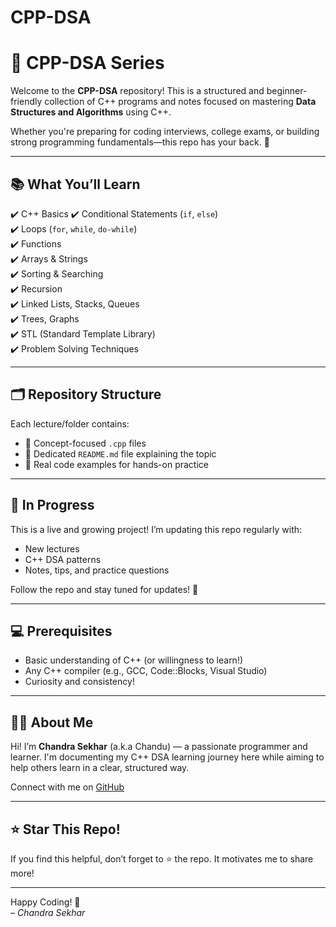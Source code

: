 # CPP-DSA

# 📘 CPP-DSA Series 

Welcome to the **CPP-DSA** repository! This is a structured and beginner-friendly collection of C++ programs and notes focused on mastering **Data Structures and Algorithms** using C++.

Whether you're preparing for coding interviews, college exams, or building strong programming fundamentals—this repo has your back. 💪

---

## 📚 What You’ll Learn

✔️ C++ Basics 
✔️ Conditional Statements (`if`, `else`)  
✔️ Loops (`for`, `while`, `do-while`)  
✔️ Functions  
✔️ Arrays & Strings  
✔️ Sorting & Searching  
✔️ Recursion  
✔️ Linked Lists, Stacks, Queues  
✔️ Trees, Graphs  
✔️ STL (Standard Template Library)  
✔️ Problem Solving Techniques 

---

## 🗂️ Repository Structure

Each lecture/folder contains:

- 🧠 Concept-focused `.cpp` files  
- 📝 Dedicated `README.md` file explaining the topic  
- 🚀 Real code examples for hands-on practice  

---

## 🚧 In Progress

This is a live and growing project! I’m updating this repo regularly with:

- New lectures  
- C++ DSA patterns  
- Notes, tips, and practice questions

Follow the repo and stay tuned for updates! 🌱

---

## 💻 Prerequisites

- Basic understanding of C++ (or willingness to learn!)
- Any C++ compiler (e.g., GCC, Code::Blocks, Visual Studio)
- Curiosity and consistency!

---

## 👨‍💻 About Me

Hi! I’m **Chandra Sekhar** (a.k.a Chandu) — a passionate programmer and learner. I'm documenting my C++ DSA learning journey here while aiming to help others learn in a clear, structured way.

Connect with me on [GitHub](https://github.com/chandra71)

---

## ⭐ Star This Repo!

If you find this helpful, don’t forget to ⭐ the repo. It motivates me to share more!

---

Happy Coding! 🚀  
*– Chandra Sekhar* 
